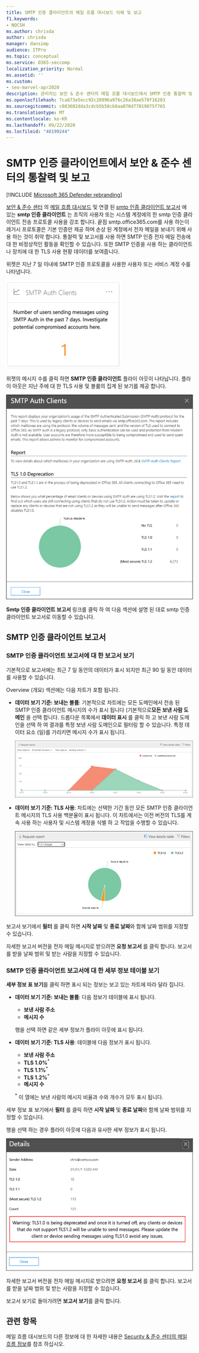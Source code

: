 ```yaml
---
title: SMTP 인증 클라이언트의 메일 흐름 대시보드 이해 및 보고
f1.keywords:
- NOCSH
ms.author: chrisda
author: chrisda
manager: dansimp
audience: ITPro
ms.topic: conceptual
ms.service: O365-seccomp
localization_priority: Normal
ms.assetid: ''
ms.custom:
- seo-marvel-apr2020
description: 관리자는 보안 & 준수 센터의 메일 흐름 대시보드에서 SMTP 인증 통찰력 및 보고서를 사용 하 여 인증 된 SMTP (SMTP 인증)를 사용 하는 조직의 전자 메일 보낸 사람을 모니터링 하 여 전자 메일 메시지를 보내는 방법을 확인할 수 있습니다.
ms.openlocfilehash: 7ca673e5ecc92c28996a976c26a38ae570f16203
ms.sourcegitcommit: c083602dda3cdcb5b58cb8aa070d77019075f765
ms.translationtype: MT
ms.contentlocale: ko-KR
ms.lasthandoff: 09/22/2020
ms.locfileid: "48199244"
---
```

# <a name="smtp-auth-clients-insight-and-report-in-the-security--compliance-center"></a>SMTP 인증 클라이언트에서 보안 & 준수 센터의 통찰력 및 보고

[!INCLUDE [Microsoft 365 Defender rebranding](../includes/microsoft-defender-for-office.md)]


[보안 & 준수 센터](https://protection.office.com) 의 [메일 흐름 대시보드](mail-flow-insights-v2.md) 및 연결 된 [smtp 인증 클라이언트 보고서](#smtp-auth-clients-report) 에 있는 **smtp 인증 클라이언트** 는 조직의 사용자 또는 시스템 계정에의 한 smtp 인증 클라이언트 전송 프로토콜 사용을 강조 합니다. 끝점 smtp.office365.com를 사용 하는이 레거시 프로토콜은 기본 인증만 제공 하며 손상 된 계정에서 전자 메일을 보내기 위해 사용 하는 것이 취약 합니다. 통찰력 및 보고서를 사용 하면 SMTP 인증 전자 메일 전송에 대 한 비정상적인 활동을 확인할 수 있습니다. 또한 SMTP 인증을 사용 하는 클라이언트나 장치에 대 한 TLS 사용 현황 데이터를 보여줍니다.

위젯은 지난 7 일 이내에 SMTP 인증 프로토콜을 사용한 사용자 또는 서비스 계정 수를 나타냅니다.

![보안 & 준수 센터의 메일 흐름 대시보드에 있는 SMTP 인증 클라이언트 위젯](../../media/mfi-smtp-auth-clients-report-widget.png)

위젯의 메시지 수를 클릭 하면 **SMTP 인증 클라이언트** 플라이 아웃이 나타납니다. 플라이 아웃은 지난 주에 대 한 TLS 사용 및 볼륨의 집계 된 보기를 제공 합니다.

![메일 흐름 대시보드에서 SMTP 인증 클라이언트 위젯을 클릭 한 후의 세부 정보 플라이 아웃](../../media/mfi-smtp-auth-clients-report-details.png)

**Smtp 인증 클라이언트 보고서** 링크를 클릭 하 여 다음 섹션에 설명 된 대로 smtp 인증 클라이언트 보고서로 이동할 수 있습니다.

## <a name="smtp-auth-clients-report"></a>SMTP 인증 클라이언트 보고서

### <a name="report-view-for-the-smtp-auth-clients-report"></a>SMTP 인증 클라이언트 보고서에 대 한 보고서 보기

기본적으로 보고서에는 최근 7 일 동안의 데이터가 표시 되지만 최근 90 일 동안 데이터를 사용할 수 있습니다.

Overview (개요) 섹션에는 다음 차트가 포함 됩니다.

- **데이터 보기 기준: 보내는 볼륨**: 기본적으로 차트에는 모든 도메인에서 전송 된 SMTP 인증 클라이언트 메시지의 수가 표시 됩니다 (기본적으로**모든 보낸 사람 도메인** 을 선택 합니다. 드롭다운 목록에서 **데이터 표시** 를 클릭 하 고 보낸 사람 도메인을 선택 하 여 결과를 특정 보낸 사람 도메인으로 필터링 할 수 있습니다. 특정 데이터 요소 (일)를 가리키면 메시지 수가 표시 됩니다.

  ![보안 & 준수 센터의 SMTP 인증 클라이언트 보고서에서 보내는 볼륨 보기](../../media/mfi-smtp-auth-clients-report-sending-volume-view.png)

- **데이터 보기 기준: TLS 사용**: 차트에는 선택한 기간 동안 모든 SMTP 인증 클라이언트 메시지의 TLS 사용 백분율이 표시 됩니다. 이 차트에서는 이전 버전의 TLS를 계속 사용 하는 사용자 및 시스템 계정을 식별 하 고 작업을 수행할 수 있습니다.

  ![보안 & 준수 센터의 SMTP 인증 클라이언트 보고서의 TLS 사용 보기](../../media/mfi-smtp-auth-clients-report-tls-usage-view.png)

보고서 보기에서 **필터** 를 클릭 하면 **시작 날짜** 및 **종료 날짜**와 함께 날짜 범위를 지정할 수 있습니다.

자세한 보고서 버전을 전자 메일 메시지로 받으려면 **요청 보고서** 를 클릭 합니다. 보고서를 받을 날짜 범위 및 받는 사람을 지정할 수 있습니다.

### <a name="details-table-view-for-the-smtp-auth-clients-report"></a>SMTP 인증 클라이언트 보고서에 대 한 세부 정보 테이블 보기

**세부 정보 표 보기**를 클릭 하면 표시 되는 정보는 보고 있는 차트에 따라 달라 집니다.

- **데이터 보기 기준: 보내는 볼륨**: 다음 정보가 테이블에 표시 됩니다.

  - **보낸 사람 주소**
  - **메시지 수**

  행을 선택 하면 같은 세부 정보가 플라이 아웃에 표시 됩니다.

- **데이터 보기 기준: TLS 사용**: 테이블에 다음 정보가 표시 됩니다.

  - **보낸 사람 주소**
  - **TLS 1.0%**<sup>\*</sup>
  - **TLS 1.1%**<sup>\*</sup>
  - **TLS 1.2%**<sup>\*</sup>
  - **메시지 수**

  <sup>\*</sup> 이 열에는 보낸 사람의 메시지 비율과 수와 개수가 모두 표시 됩니다.

세부 정보 표 보기에서 **필터** 를 클릭 하면 **시작 날짜** 및 **종료 날짜**와 함께 날짜 범위를 지정할 수 있습니다.

행을 선택 하는 경우 플라이 아웃에 다음과 유사한 세부 정보가 표시 됩니다.

![SMTP 인증 클라이언트 보고서의 TLS 사용 보기 세부 정보 테이블에서 정보 플라이 아웃](../../media/mfi-smtp-auth-clients-report-tls-usage-view-view-details-table-details.png)

자세한 보고서 버전을 전자 메일 메시지로 받으려면 **요청 보고서** 를 클릭 합니다. 보고서를 받을 날짜 범위 및 받는 사람을 지정할 수 있습니다.

보고서 보기로 돌아가려면 **보고서 보기**를 클릭 합니다.

## <a name="related-topics"></a>관련 항목

메일 흐름 대시보드의 다른 정보에 대 한 자세한 내용은 [Security & 준수 센터의 메일 흐름 정보](mail-flow-insights-v2.md)를 참조 하십시오.
